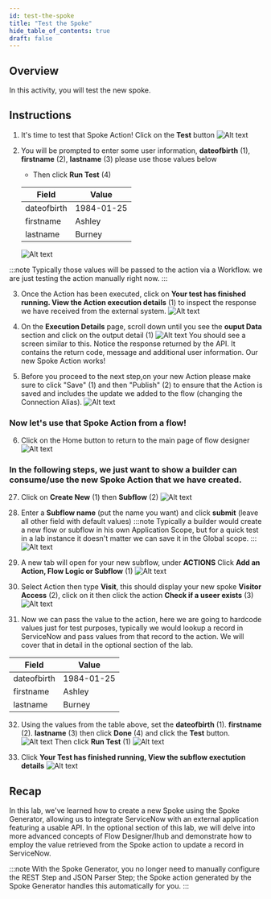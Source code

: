 ```yaml
---
id: test-the-spoke
title: "Test the Spoke"
hide_table_of_contents: true
draft: false
---
```


## Overview

In this activity, you will test the new spoke.

## Instructions

1. It's time to test that Spoke Action! Click on the **Test** button 
   ![Alt text](./images/2023-09-21_08-37-59.png)


2. You will be prompted to enter some user information, **dateofbirth** (1), **firstname** (2), **lastname** (3) please use those values below
    * Then click **Run Test** (4)

    | Field | Value |
    |-------|-------|
    | dateofbirth | 1984-01-25|
    | firstname | Ashley |
    | lastname | Burney |

   ![Alt text](./images/2023-09-21_08-40-17.png)

:::note
Typically those values will be passed to the action via a Workflow. we are just testing the action manually right now.
:::


3. Once the Action has been executed, click on **Your test has finished running. View the Action execution details** (1) to inspect the response we have received from the external system.
   ![Alt text](./images/2023-09-21_08-42-26.png)


4. On the **Execution Details** page, scroll down until you see the **ouput Data** section and click on the output detail (1)
   ![Alt text](<./images/2023-09-21_08-52-31 (1).png>)
   You should see a screen similar to this. Notice the response returned by the API. It contains the return code, message and additional user information. Our new Spoke Action works!


5. Before you proceed to the next step,on your new Action please make sure to click "Save" (1) and then "Publish" (2) to ensure that the Action is saved and includes the update we added to the flow (changing the Connection Alias).
   ![Alt text](./images/2023-10-06_13-31-13.png)


### Now let's use that Spoke Action from a flow! 

6. Click on the Home button to return to the main page of flow designer
   ![Alt text](./images/2023-09-21_08-57-47.png)


### In the following steps, we just want to show a builder can consume/use the new Spoke Action that we have created. 

27. Click on **Create New** (1) then **Subflow** (2)
   ![Alt text](./images/2023-09-21_08-59-08.png)


28. Enter a **Subflow name** (put the name you want) and click **submit** (leave all other field with default values)
   :::note
   Typically a builder would create a new flow or subflow in his own Application Scope, but for a quick test in a lab instance it doesn't matter we can save it in the Global scope.
   :::
   ![Alt text](./images/2023-09-21_09-02-25.png)


29. A new tab will open for your new subflow, under **ACTIONS** Click **Add an Action, Flow Logic or Subflow** (1)
   ![Alt text](./images/2023-09-21_09-05-10.png)


30. Select Action then type **Visit**, this should display your new spoke **Visitor Access** (2), click on it then click the action **Check if a useer exists** (3)
   ![Alt text](./images/2023-09-21_09-07-17.png)


31. Now we can pass the value to the action, here we are going to hardcode values just for test purposes, typically we would lookup a record in ServiceNow and pass values from that record to the action. We will cover that in detail in the optional section of the lab.

   | Field | Value |
   |-------|-------|
   | dateofbirth | 1984-01-25|
   | firstname | Ashley |
   | lastname | Burney |


32. Using the values from the table above, set the **dateofbirth** (1). **firstname** (2). **lastname** (3) then click **Done** (4) and click the **Test** button. 
   ![Alt text](./images/2023-09-21_09-14-06.png)
   Then click **Run Test** (1) 
   ![Alt text](./images/2023-09-21_09-18-03.png)


33. Click **Your Test has finished running, View the subflow exectution details** 
   ![Alt text](./images/2023-09-21_09-20-06.png)

## Recap

In this lab, we've learned how to create a new Spoke using the Spoke Generator, allowing us to integrate ServiceNow with an external application featuring a usable API. In the optional section of this lab, we will delve into more advanced concepts of Flow Designer/Ihub and demonstrate how to employ the value retrieved from the Spoke action to update a record in ServiceNow.

:::note
With the Spoke Generator, you no longer need to manually configure the REST Step and JSON Parser Step; the Spoke action generated by the Spoke Generator handles this automatically for you.
:::